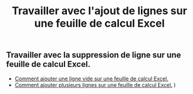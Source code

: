 ﻿---
title: Travailler avec l'ajout de lignes sur une feuille de calcul Excel
second_title: Aspose.Cells Cloud Documen
linktitle: Annonce
type: docs
url: /fr/rows/add/
keywords: Working with adding row on an Excel worksheet. How to add rows on an Excel worksheet
description: Aspose.Cells Cloud REST API prend en charge l'ajout de lignes dans une feuille de calcul Excel. Le SDK prend en charge différents langages de développement, notamment Android, C#, Go, Java, NodeJS, Perl, PHP, Python, Ruby et Swift.
weight: 20
kwords: Excel, Office Cloud, REST API, Tableur, PDF, CSV, Json, Markdown, Utilisation de l'ajout de lignes dans une feuille de calcul Excel
---
## Travailler avec la suppression de ligne sur une feuille de calcul Excel.

- [Comment ajouter une ligne vide sur une feuille de calcul Excel.](/cells/fr/rows/add/row/) 
- [Comment ajouter plusieurs lignes sur une feuille de calcul Excel.](/cells/fr/rows/add/rows/) ) 
